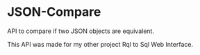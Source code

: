 # JSON-Compare
API to compare if two JSON objects are equivalent.

This API was made for my other project Rql to Sql Web Interface.
